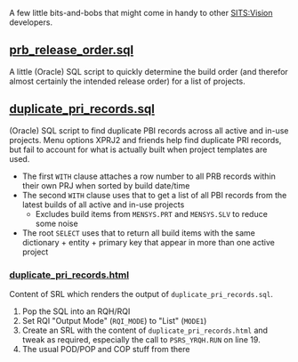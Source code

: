A few little bits-and-bobs that might come in handy to other [SITS:Vision](https://www.tribalgroup.com/solutions/student-information-systems/sits-vision) developers.

## [prb_release_order.sql](prb_release_order.sql)

A little (Oracle) SQL script to quickly determine the build order (and therefor almost certainly the intended release order) for a list of projects.

## [duplicate_pri_records.sql](duplicate_pri_records.sql)

(Oracle) SQL script to find duplicate PBI records across all active and in-use projects. Menu options XPRJ2 and friends help find duplicate PRI records, but fail to account for what is actually built when project templates are used.

* The first `WITH` clause attaches a row number to all PRB records within their own PRJ when sorted by build date/time
* The second `WITH` clause uses that to get a list of all PBI records from the latest builds of all active and in-use projects
    * Excludes build items from `MENSYS.PRT` and `MENSYS.SLV` to reduce some noise
* The root `SELECT` uses that to return all build items with the same dictionary + entity + primary key that appear in more than one active project

### [duplicate_pri_records.html](duplicate_pri_records.html)

Content of SRL which renders the output of `duplicate_pri_records.sql`.

1. Pop the SQL into an RQH/RQI
2. Set RQI "Output Mode" (`RQI_MODE`) to "List" (`MODE1`)
3. Create an SRL with the content of `duplicate_pri_records.html` and tweak as required, especially the call to `PSRS_YRQH.RUN` on line 19.
4. The usual POD/POP and COP stuff from there
